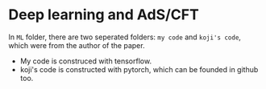 # Deep learning and AdS/CFT
In `ML` folder, there are two seperated folders: `my code` and `koji's code`, which were from the author of the paper.
* My code is construced with tensorflow.
* koji's code is constructed with pytorch, which can be founded in github too.
